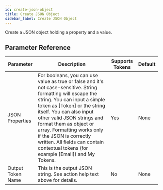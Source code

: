 ```yaml
---
id: create-json-object
title: Create JSON Object
sidebar_label: Create JSON Object
---
```



Create a JSON object holding a property and a value.

## Parameter Reference
| Parameter | Description | Supports Tokens | Default |
| -- | -- | -- | -- |
| JSON Properties | For booleans, you can use value as true or false and it's not case-sensitive. String formatting will escape the string. You can input a simple token as [Token] or the string itself. You can also input other valid JSON strings and format them as object or array. Formatting works only if the JSON is correctly written. All fields can contain contextual tokens (for example [Email]) and My Tokens. | Yes | None |
| Output Token Name | This is the output JSON string. See action help text above for details. | No | None |
